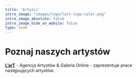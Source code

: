 ```yaml
---
title: 'Artyści'
intro_image: "images/logo/lart-logo-color.png"
intro_image_absolute: false
intro_image_hide_on_mobile: false
type: team
---
```


# Poznaj naszych artystów

**[L’arT](https://lartagency.com)** - Agencja Artystów & Galeria Online - zaprezentuje prace następujących artystów:
